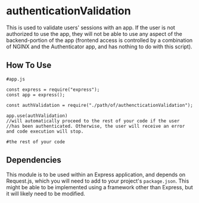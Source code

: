 # authenticationValidation
This is used to validate users' sessions with an app. If the user is not authorized to use the app, they will not be able to use any aspect of the backend-portion of the app (frontend access is controlled by a combination of NGINX and the Authenticator app, and has nothing to do with this script).

## How To Use
```
#app.js

const express = require("express");
const app = express();

const authValidation = require("./path/of/authencticationValidation");

app.use(authValidation)
//will automatically proceed to the rest of your code if the user 
//has been authenticated. Otherwise, the user will receive an error and code execution will stop.

#the rest of your code
```

## Dependencies
This module is to be used within an Express application, and depends on Request.js, which you will need to add to your project's `package.json`. This might be able to be implemented using a framework other than Express, but it will likely need to be modified. 
